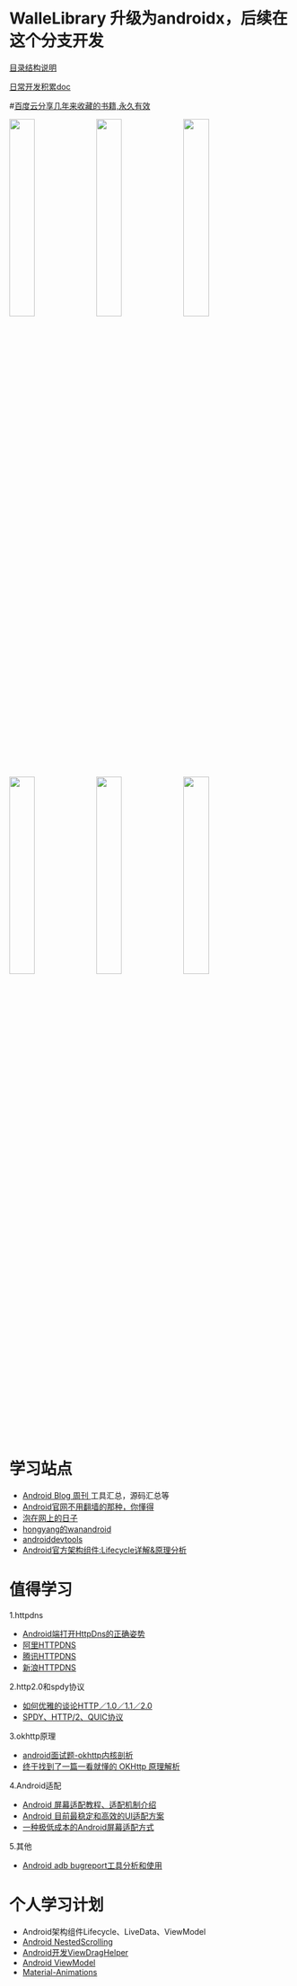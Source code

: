 # WalleLibrary 升级为androidx，后续在这个分支开发

[目录结构说明](https://github.com/moz1q1/WalleLibrary/wiki)

[日常开发积累doc](https://github.com/moz1q1/WalleLibrary/tree/master/doc)

#[百度云分享几年来收藏的书籍,永久有效](https://pan.baidu.com/s/1WnWlViRTgXMtSZHaXA4WsA)

<div>
<img src="img/Screenshot_2018-07-13-16-48-01.png" width = 30% height = 30% />
<img src="img/Screenshot_2018-07-06-12-05-48.png" width = 30% height = 30% />
<img src="img/ui稿子.png" width = 30% height = 30% />
</div>


<div>
<img src="img/Screenshot_2018-07-13-16-48-10.png" width = 30% height = 30% />
<img src="img/Screenshot_2018-07-13-16-48-13.png" width = 30% height = 30% />
<img src="img/Screenshot_2018-07-13-16-48-16.png" width = 30% height = 30% />
</div>

# 学习站点
- [Android Blog 周刊 ](http://androidblog.cn/)工具汇总，源码汇总等
- [Android官网不用翻墙的那种，你懂得](https://developer.android.google.cn/)
- [泡在网上的日子](http://www.jcodecraeer.com/)
- [hongyang的wanandroid](http://www.wanandroid.com/)
- [androiddevtools](http://www.androiddevtools.cn/)
- [Android官方架构组件:Lifecycle详解&原理分析](https://blog.csdn.net/mq2553299/article/details/79029657)

# 值得学习
1.httpdns
- [Android端打开HttpDns的正确姿势](https://www.jianshu.com/p/b0c154215b48)
- [阿里HTTPDNS](https://help.aliyun.com/product/30100.html)
- [腾讯HTTPDNS](https://cloud.tencent.com/product/hd)
- [新浪HTTPDNS](https://github.com/CNSRE/HTTPDNSLib)

2.http2.0和spdy协议
- [如何优雅的谈论HTTP／1.0／1.1／2.0](https://www.jianshu.com/p/52d86558ca57)
- [SPDY、HTTP/2、QUIC协议](https://blog.csdn.net/hursing/article/details/22785475/)

3.okhttp原理
- [android面试题-okhttp内核剖析](https://www.jianshu.com/p/9ed2c2f2a52c)
- [终于找到了一篇一看就懂的 OKHttp 原理解析](https://blog.csdn.net/lanxingfeifei/article/details/64442574)

4.Android适配
- [Android 屏幕适配教程、适配机制介绍](https://www.jianshu.com/p/a92530c9d0cd)
- [Android 目前最稳定和高效的UI适配方案](https://www.jianshu.com/p/a4b8e4c5d9b0)
- [一种极低成本的Android屏幕适配方式](https://mp.weixin.qq.com/s/d9QCoBP6kV9VSWvVldVVwA)

5.其他
- [Android adb bugreport工具分析和使用](https://blog.csdn.net/createchance/article/details/51954142)


# 个人学习计划
- Android架构组件Lifecycle、LiveData、ViewModel
- [Android NestedScrolling](https://www.jianshu.com/p/f09762df81a5)
- [Android开发ViewDragHelper](https://blog.csdn.net/sw950729/article/details/71404281)
- [Android ViewModel](https://github.com/moz1q1/Saber)
- [Material-Animations](https://github.com/lgvalle/Material-Animations)

